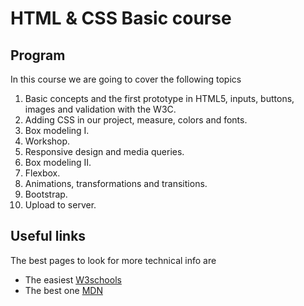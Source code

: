 # HTML & CSS Basic course

## Program

In this course we are going to cover the following topics

1. Basic concepts and the first prototype in HTML5, inputs, buttons, images and validation with the W3C.
2. Adding CSS in our project, measure, colors and fonts.
3. Box modeling I.
4. Workshop.
5. Responsive design and media queries.
6. Box modeling II.
7. Flexbox.
8. Animations, transformations and transitions.
9. Bootstrap.
10. Upload to server.

## Useful links

The best pages to look for more technical info are

- The easiest [W3schools](https://www.w3schools.com/)
- The best one [MDN](https://developer.mozilla.org/es/)

